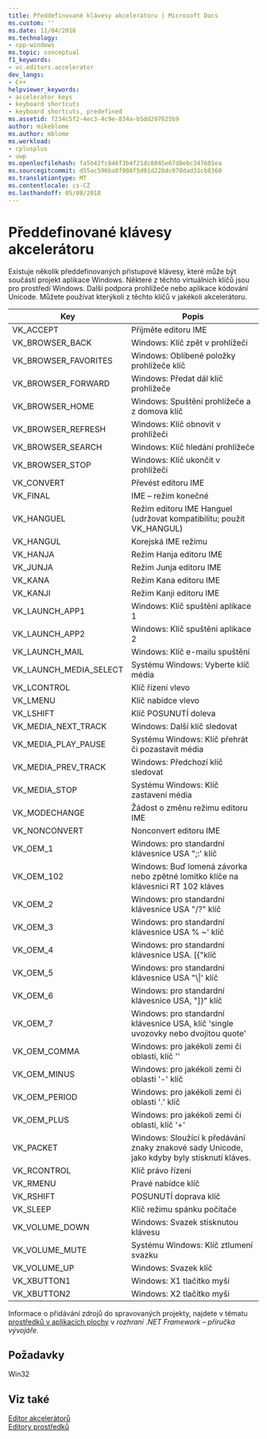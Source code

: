 ```yaml
---
title: Předdefinované klávesy akcelerátoru | Microsoft Docs
ms.custom: ''
ms.date: 11/04/2016
ms.technology:
- cpp-windows
ms.topic: conceptual
f1_keywords:
- vc.editors.accelerator
dev_langs:
- C++
helpviewer_keywords:
- accelerator keys
- keyboard shortcuts
- keyboard shortcuts, predefined
ms.assetid: f234c5f2-4ec3-4c9e-834a-b5dd297625b9
author: mikeblome
ms.author: mblome
ms.workload:
- cplusplus
- uwp
ms.openlocfilehash: fa5b42fc846f3b4f21dc8045e67d8ebc347601ea
ms.sourcegitcommit: d55ac596ba8f908f5d91d228dc070dad31cb8360
ms.translationtype: MT
ms.contentlocale: cs-CZ
ms.lasthandoff: 05/08/2018
---
```

# <a name="predefined-accelerator-keys"></a>Předdefinované klávesy akcelerátoru
Existuje několik předdefinovaných přístupové klávesy, které může být součástí projekt aplikace Windows. Některé z těchto virtuálních klíčů jsou pro prostředí Windows. Další podpora prohlížeče nebo aplikace kódování Unicode. Můžete používat kterýkoli z těchto klíčů v jakékoli akcelerátoru.  
  
|Key|Popis|  
|---------|-----------------|  
|VK_ACCEPT|Přijměte editoru IME|  
|VK_BROWSER_BACK|Windows: Klíč zpět v prohlížeči|  
|VK_BROWSER_FAVORITES|Windows: Oblíbené položky prohlížeče klíč|  
|VK_BROWSER_FORWARD|Windows: Předat dál klíč prohlížeče|  
|VK_BROWSER_HOME|Windows: Spuštění prohlížeče a z domova klíč|  
|VK_BROWSER_REFRESH|Windows: Klíč obnovit v prohlížeči|  
|VK_BROWSER_SEARCH|Windows: Klíč hledání prohlížeče|  
|VK_BROWSER_STOP|Windows: Klíč ukončit v prohlížeči|  
|VK_CONVERT|Převést editoru IME|  
|VK_FINAL|IME – režim konečné|  
|VK_HANGUEL|Režim editoru IME Hanguel (udržovat kompatibilitu; použít VK_HANGUL)|  
|VK_HANGUL|Korejská IME režimu|  
|VK_HANJA|Režim Hanja editoru IME|  
|VK_JUNJA|Režim Junja editoru IME|  
|VK_KANA|Režim Kana editoru IME|  
|VK_KANJI|Režim Kanji editoru IME|  
|VK_LAUNCH_APP1|Windows: Klíč spuštění aplikace 1|  
|VK_LAUNCH_APP2|Windows: Klíč spuštění aplikace 2|  
|VK_LAUNCH_MAIL|Windows: Klíč e-mailu spuštění|  
|VK_LAUNCH_MEDIA_SELECT|Systému Windows: Vyberte klíč média|  
|VK_LCONTROL|Klíč řízení vlevo|  
|VK_LMENU|Klíč nabídce vlevo|  
|VK_LSHIFT|Klíč POSUNUTÍ doleva|  
|VK_MEDIA_NEXT_TRACK|Windows: Další klíč sledovat|  
|VK_MEDIA_PLAY_PAUSE|Systému Windows: Klíč přehrát či pozastavit média|  
|VK_MEDIA_PREV_TRACK|Windows: Předchozí klíč sledovat|  
|VK_MEDIA_STOP|Systému Windows: Klíč zastavení média|  
|VK_MODECHANGE|Žádost o změnu režimu editoru IME|  
|VK_NONCONVERT|Nonconvert editoru IME|  
|VK_OEM_1|Windows: pro standardní klávesnice USA ";:' klíč|  
|VK_OEM_102|Windows: Buď lomená závorka nebo zpětné lomítko klíče na klávesnici RT 102 kláves|  
|VK_OEM_2|Windows: pro standardní klávesnice USA "/?" klíč|  
|VK_OEM_3|Windows: pro standardní klávesnice USA % ~' klíč|  
|VK_OEM_4|Windows: pro standardní klávesnice USA. [{"klíč|  
|VK_OEM_5|Windows: pro standardní klávesnice USA "\\&#124;' klíč|  
|VK_OEM_6|Windows: pro standardní klávesnice USA, "]}" klíč|  
|VK_OEM_7|Windows: pro standardní klávesnice USA, klíč 'single uvozovky nebo dvojitou quote'|  
|VK_OEM_COMMA|Windows: pro jakékoli zemi či oblasti, klíč ''|  
|VK_OEM_MINUS|Windows: pro jakékoli zemi či oblasti '-' klíč|  
|VK_OEM_PERIOD|Windows: pro jakékoli zemi či oblasti '.' klíč|  
|VK_OEM_PLUS|Windows: pro jakékoli zemi či oblasti, klíč '+'|  
|VK_PACKET|Windows: Sloužící k předávání znaky znakové sady Unicode, jako kdyby byly stisknutí kláves.|  
|VK_RCONTROL|Klíč právo řízení|  
|VK_RMENU|Pravé nabídce klíč|  
|VK_RSHIFT|POSUNUTÍ doprava klíč|  
|VK_SLEEP|Klíč režimu spánku počítače|  
|VK_VOLUME_DOWN|Windows: Svazek stisknutou klávesu|  
|VK_VOLUME_MUTE|Systému Windows: Klíč ztlumení svazku|  
|VK_VOLUME_UP|Windows: Svazek klíč|  
|VK_XBUTTON1|Windows: X1 tlačítko myši|  
|VK_XBUTTON2|Windows: X2 tlačítko myši|  
  
 Informace o přidávání zdrojů do spravovaných projekty, najdete v tématu [prostředků v aplikacích plochy](/dotnet/framework/resources/index) v *rozhraní .NET Framework – příručka vývojáře.*  
  
## <a name="requirements"></a>Požadavky  
 Win32  
  
## <a name="see-also"></a>Viz také  
 [Editor akcelerátorů](../windows/accelerator-editor.md)   
 [Editory prostředků](../windows/resource-editors.md)
